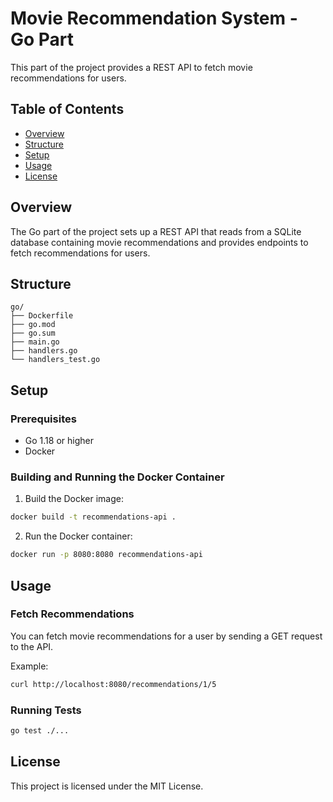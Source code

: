 # Movie Recommendation System - Go Part

This part of the project provides a REST API to fetch movie recommendations for users.

## Table of Contents

- [Overview](#overview)
- [Structure](#structure)
- [Setup](#setup)
- [Usage](#usage)
- [License](#license)

## Overview

The Go part of the project sets up a REST API that reads from a SQLite database containing movie recommendations and provides endpoints to fetch recommendations for users.

## Structure

    go/
    ├── Dockerfile
    ├── go.mod
    ├── go.sum
    ├── main.go
    ├── handlers.go
    └── handlers_test.go


## Setup

### Prerequisites

- Go 1.18 or higher
- Docker

### Building and Running the Docker Container

1. Build the Docker image:
```bash
docker build -t recommendations-api .
```

2. Run the Docker container:
```bash
docker run -p 8080:8080 recommendations-api
```

## Usage

### Fetch Recommendations

You can fetch movie recommendations for a user by sending a GET request to the API.

Example:
```bash
curl http://localhost:8080/recommendations/1/5
```

### Running Tests
```bash
go test ./...
```

## License
This project is licensed under the MIT License.